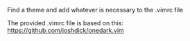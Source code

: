 Find a theme and add whatever is necessary to the .vimrc file

The provided .vimrc file is based on this: https://github.com/joshdick/onedark.vim
